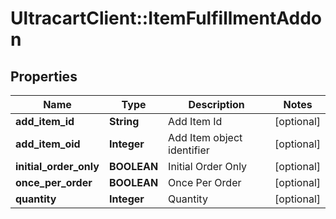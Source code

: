 # UltracartClient::ItemFulfillmentAddon

## Properties
Name | Type | Description | Notes
------------ | ------------- | ------------- | -------------
**add_item_id** | **String** | Add Item Id | [optional] 
**add_item_oid** | **Integer** | Add Item object identifier | [optional] 
**initial_order_only** | **BOOLEAN** | Initial Order Only | [optional] 
**once_per_order** | **BOOLEAN** | Once Per Order | [optional] 
**quantity** | **Integer** | Quantity | [optional] 


